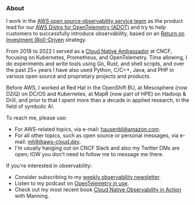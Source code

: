 ### About

I work in the [AWS open source observability service team](https://aws.amazon.com/products/management-and-governance/use-cases/monitoring-and-observability/) as the product lead for our [AWS Distro for OpenTelemetry (ADOT)](https://aws.amazon.com/otel/) and try to help customers to successfully introduce observability, based on an [Return on Investment (RoI)-Driven](https://arxiv.org/abs/2303.13402) strategy.

From 2018 to 2022 I served as a [Cloud Native Ambassador](https://www.cncf.io/people/ambassadors/) at CNCF, focusing on Kubernetes, Prometheus, and OpenTelemetry. Time allowing, I do experiments and write tools using Go, Rust, and shell scripts, and over the past 25+ years I have also used Python, C/C++, Java, and PHP in various open source and proprietary projects and products.

Before AWS, I worked at Red Hat in the OpenShift BU, at Mesosphere (now D2iQ) on DC/OS and Kubernetes, at MapR (now part of HPE) on Hadoop & Drill, and prior to that I spent more than a decade in applied research, in the field of symbolic AI.

To reach me, please use:

* For AWS-related topics, via e-mail: [hausenbl@amazon.com](mailto:hausenbl@amazon.com).
* For all other topics, such as open source or personal messages, via e-mail: [mh9@aws-cloud.dev](mailto:mh9@aws-cloud.dev).
* I'm usually hanging out on CNCF Slack and also my Twitter DMs are open; IOW you don't need to follow me to message me there.

If you're interested in observability:

* Consider subscribing to my [weekly observability newsletter](http://o11y.news/).
* Listen to my podcast on [OpenTelemetry in use](https://inuse.o11y.engineering/).
* Check out my most recent book [Cloud Native Observability in Action](https://o11y-in-action.cloud/) with Manning.

